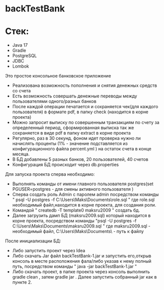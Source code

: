 # backTestBank
# Стек:
- Java 17
- Gradle
- PostgreSQL
- JDBC
- Lombok
  
 Это простое консольное банковское приложение
- Реализована возможность пополнения и снятия денежных средств со счета
- Есть возможность совершать денежные переводы между пользователями одного/разных банков
- После каждой операции печатается и сохраняется чек(для каждого пользователя) в формате pdf, в папку check (находится в корне проекта)
- Можно запросит выписку по совершенным транзакциям по счету за определенный период, сформированная выписка так же сохраняется в виде pdf в папку extract в корне проекта
- Регулярно, раз в 30 секунд, фоном идет проверка нужно ли начислять проценты (1% - значение подставляется из конфигурационного файла percent.yml ) на остаток счета в конце месяца.
- В БД добавлены 5 разных банков, 20 пользователей, 40 счетов
- Конфигурация БД происходит через db.properties 

Для запуска проекта сперва необходимо:
- Выполнять команды от имени главного пользователя postgres(set PGUSER=postgres - для смены активного пользователя )
- Сперва создать роль Admin с паролем admin посредством команды " psql -U postgres -f C:\Users\Maks\Documents\role.sql " где role.sql необходимый файл,находится в корне проекта, для создания роли. 
- Командой " createdb -T template0 maksru2009 " создать бд.
- Далее загрузить дамп БД (maksru2009.sql) который находится в корне проекта, посредством команды "psql -U postgres -f C:\Users\Maks\Documents\maksru2009.sql " где maksru2009.sql - необходимый файл, C:\Users\Maks\Documents\ - путь к файлу 

После инициализации БД:
- Либо запустить проект через Idea
- Либо скачать Jar файл backTestBank-1.jar и запустить его,открыв консоль в месте расположения фала/либо указав к нему полный путь, посредством команды " java -jar backTestBank-1.jar "
- Либо скачать проект, в папке проекта через консоль выполнить gradle clean , затем gradle jar . Далее запустить собранный jar как в пункте 2.
